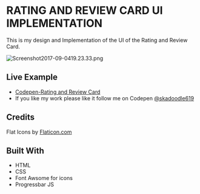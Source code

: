 # RATING AND REVIEW CARD UI IMPLEMENTATION

This is my design and Implementation of the UI of the Rating and Review Card.

![Screenshot2017-09-0419.23.33.png](http://i.imgrpost.com/imgr/2017/09/04/Screenshot2017-09-0419.23.33.png)

## Live Example

* [Codepen-Rating and Review Card](https://codepen.io/skadoodle619/full/wqNLxd)
* If you like my work please like it follow me on Codepen [@skadoodle619](https://codepen.io/skadoodle619/)

## Credits
Flat Icons by [Flaticon.com](www.flaticon.com)

## Built With

* HTML
* CSS
* Font Awsome for icons
* Progressbar JS
